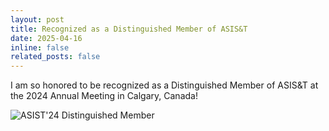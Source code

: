 ```yaml
---
layout: post
title: Recognized as a Distinguished Member of ASIS&T
date: 2025-04-16
inline: false
related_posts: false
---
```


I am so honored to be recognized as a Distinguished Member of ASIS&T at the 2024 Annual Meeting in Calgary, Canada!


![ASIST'24 Distinguished Member](/assets/img/2024-ASIST-DistMem.jpg)
